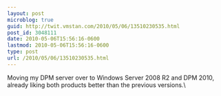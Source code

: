 ```yaml
---
layout: post
microblog: true
guid: http://twit.vmstan.com/2010/05/06/13510230535.html
post_id: 3048111
date: 2010-05-06T15:56:16-0600
lastmod: 2010-05-06T15:56:16-0600
type: post
url: /2010/05/06/13510230535.html
---
```

Moving my DPM server over to Windows Server 2008 R2 and DPM 2010, already liking both products better than the previous versions.\
